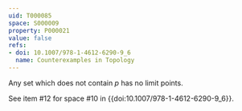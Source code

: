 ```yaml
---
uid: T000085
space: S000009
property: P000021
value: false
refs:
- doi: 10.1007/978-1-4612-6290-9_6
  name: Counterexamples in Topology
---
```


Any set which does not contain $p$ has no limit points.

See item #12 for space #10 in {{doi:10.1007/978-1-4612-6290-9_6}}.
